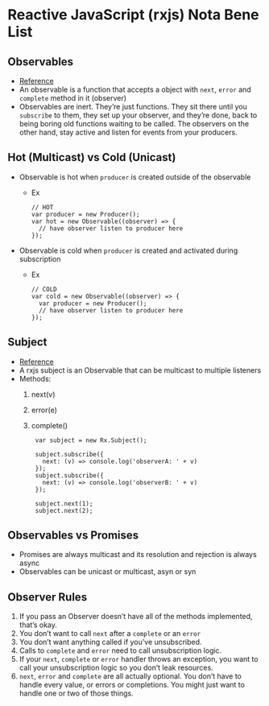 # Reactive JavaScript (rxjs) Nota Bene List

## Observables
  * [Reference](https://medium.com/@benlesh/learning-observable-by-building-observable-d5da57405d87)
  * An observable is a function that accepts a object with `next`, `error` and `complete` method in it (observer)
  * Observables are inert. They’re just functions. They sit there until you `subscribe` to them, they set up your observer, and they’re done, back to being boring old functions waiting to be called. The observers on the other hand, stay active and listen for events from your producers.

## Hot (Multicast) vs Cold (Unicast)
  * Observable is hot when `producer` is created outside of the observable
    - Ex

          // HOT
          var producer = new Producer();
          var hot = new Observable((observer) => {
            // have observer listen to producer here
          });

  * Observable is cold when `producer` is created and activated during subscription
    - Ex 

          // COLD
          var cold = new Observable((observer) => {
            var producer = new Producer();
            // have observer listen to producer here
          });


## Subject
  * [Reference](https://github.com/ReactiveX/rxjs/blob/master/doc/subject.md)
  * A rxjs subject is an Observable that can be multicast to multiple listeners
  * Methods:
      1. next(v)
      2. error(e)
      3. complete()
        
              var subject = new Rx.Subject();

              subject.subscribe({
                next: (v) => console.log('observerA: ' + v)
              });
              subject.subscribe({
                next: (v) => console.log('observerB: ' + v)
              });

              subject.next(1);
              subject.next(2);

## Observables vs Promises
  * Promises are always multicast and its resolution and rejection is always async
  * Observables can be unicast or multicast, asyn or syn

## Observer Rules
  1. If you pass an Observer doesn’t have all of the methods implemented, that’s okay.
  2. You don’t want to call `next` after a `complete` or an `error`
  3. You don’t want anything called if you’ve unsubscribed.
  4. Calls to `complete` and `error` need to call unsubscription logic.
  5. If your `next`, `complete` or `error` handler throws an exception, you want to call your unsubscription logic so you don’t leak resources.
  6. `next`, `error` and `complete` are all actually optional. You don’t have to handle every value, or errors or completions. You might just want to handle one or two of those things.
